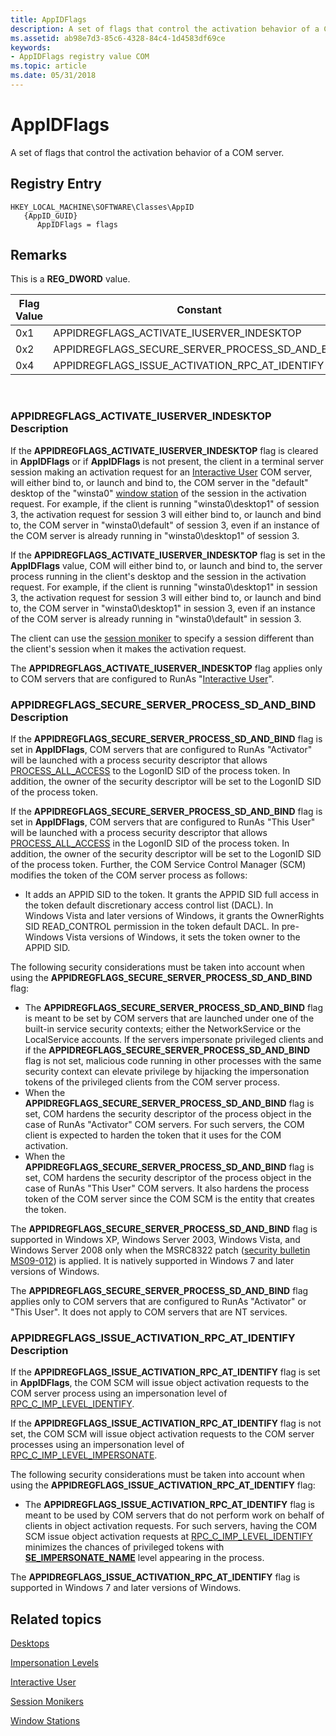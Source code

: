 ```yaml
---
title: AppIDFlags
description: A set of flags that control the activation behavior of a COM server.
ms.assetid: ab98e7d3-85c6-4328-84c4-1d4583df69ce
keywords:
- AppIDFlags registry value COM
ms.topic: article
ms.date: 05/31/2018
---
```


# AppIDFlags

A set of flags that control the activation behavior of a COM server.

## Registry Entry

```
HKEY_LOCAL_MACHINE\SOFTWARE\Classes\AppID
   {AppID_GUID}
      AppIDFlags = flags
```

## Remarks

This is a **REG\_DWORD** value.



| Flag Value | Constant                                              |
|------------|-------------------------------------------------------|
| 0x1        | APPIDREGFLAGS\_ACTIVATE\_IUSERVER\_INDESKTOP          |
| 0x2        | APPIDREGFLAGS\_SECURE\_SERVER\_PROCESS\_SD\_AND\_BIND |
| 0x4        | APPIDREGFLAGS\_ISSUE\_ACTIVATION\_RPC\_AT\_IDENTIFY   |



 

### APPIDREGFLAGS\_ACTIVATE\_IUSERVER\_INDESKTOP Description

If the **APPIDREGFLAGS\_ACTIVATE\_IUSERVER\_INDESKTOP** flag is cleared in **AppIDFlags** or if **AppIDFlags** is not present, the client in a terminal server session making an activation request for an [Interactive User](interactive-user.md) COM server, will either bind to, or launch and bind to, the COM server in the "default" desktop of the "winsta0" [window station](https://docs.microsoft.com/windows/desktop/winstation/window-stations) of the session in the activation request. For example, if the client is running "winsta0\\desktop1" of session 3, the activation request for session 3 will either bind to, or launch and bind to, the COM server in "winsta0\\default" of session 3, even if an instance of the COM server is already running in "winsta0\\desktop1" of session 3.

If the **APPIDREGFLAGS\_ACTIVATE\_IUSERVER\_INDESKTOP** flag is set in the **AppIDFlags** value, COM will either bind to, or launch and bind to, the server process running in the client's desktop and the session in the activation request. For example, if the client is running "winsta0\\desktop1" in session 3, the activation request for session 3 will either bind to, or launch and bind to, the COM server in "winsta0\\desktop1" in session 3, even if an instance of the COM server is already running in "winsta0\\default" in session 3.

The client can use the [session moniker](https://docs.microsoft.com/windows/desktop/TermServ/session-monikers) to specify a session different than the client's session when it makes the activation request.

The **APPIDREGFLAGS\_ACTIVATE\_IUSERVER\_INDESKTOP** flag applies only to COM servers that are configured to RunAs "[Interactive User](interactive-user.md)".

### APPIDREGFLAGS\_SECURE\_SERVER\_PROCESS\_SD\_AND\_BIND Description

If the **APPIDREGFLAGS\_SECURE\_SERVER\_PROCESS\_SD\_AND\_BIND** flag is set in **AppIDFlags**, COM servers that are configured to RunAs "Activator" will be launched with a process security descriptor that allows [PROCESS\_ALL\_ACCESS](https://docs.microsoft.com/windows/desktop/ProcThread/process-security-and-access-rights) to the LogonID SID of the process token. In addition, the owner of the security descriptor will be set to the LogonID SID of the process token.

If the **APPIDREGFLAGS\_SECURE\_SERVER\_PROCESS\_SD\_AND\_BIND** flag is set in **AppIDFlags**, COM servers that are configured to RunAs "This User" will be launched with a process security descriptor that allows [PROCESS\_ALL\_ACCESS](https://docs.microsoft.com/windows/desktop/ProcThread/process-security-and-access-rights) in the LogonID SID of the process token. In addition, the owner of the security descriptor will be set to the LogonID SID of the process token. Further, the COM Service Control Manager (SCM) modifies the token of the COM server process as follows:

-   It adds an APPID SID to the token. It grants the APPID SID full access in the token default discretionary access control list (DACL). In Windows Vista and later versions of Windows, it grants the OwnerRights SID READ\_CONTROL permission in the token default DACL. In pre-Windows Vista versions of Windows, it sets the token owner to the APPID SID.

The following security considerations must be taken into account when using the **APPIDREGFLAGS\_SECURE\_SERVER\_PROCESS\_SD\_AND\_BIND** flag:

-   The **APPIDREGFLAGS\_SECURE\_SERVER\_PROCESS\_SD\_AND\_BIND** flag is meant to be set by COM servers that are launched under one of the built-in service security contexts; either the NetworkService or the LocalService accounts. If the servers impersonate privileged clients and if the **APPIDREGFLAGS\_SECURE\_SERVER\_PROCESS\_SD\_AND\_BIND** flag is not set, malicious code running in other processes with the same security context can elevate privilege by hijacking the impersonation tokens of the privileged clients from the COM server process.
-   When the **APPIDREGFLAGS\_SECURE\_SERVER\_PROCESS\_SD\_AND\_BIND** flag is set, COM hardens the security descriptor of the process object in the case of RunAs "Activator" COM servers. For such servers, the COM client is expected to harden the token that it uses for the COM activation.
-   When the **APPIDREGFLAGS\_SECURE\_SERVER\_PROCESS\_SD\_AND\_BIND** flag is set, COM hardens the security descriptor of the process object in the case of RunAs "This User" COM servers. It also hardens the process token of the COM server since the COM SCM is the entity that creates the token.

The **APPIDREGFLAGS\_SECURE\_SERVER\_PROCESS\_SD\_AND\_BIND** flag is supported in Windows XP, Windows Server 2003, Windows Vista, and Windows Server 2008 only when the MSRC8322 patch ([security bulletin MS09-012](https://support.microsoft.com/kb/959454)) is applied. It is natively supported in Windows 7 and later versions of Windows.

The **APPIDREGFLAGS\_SECURE\_SERVER\_PROCESS\_SD\_AND\_BIND** flag applies only to COM servers that are configured to RunAs "Activator" or "This User". It does not apply to COM servers that are NT services.

### APPIDREGFLAGS\_ISSUE\_ACTIVATION\_RPC\_AT\_IDENTIFY Description

If the **APPIDREGFLAGS\_ISSUE\_ACTIVATION\_RPC\_AT\_IDENTIFY** flag is set in **AppIDFlags**, the COM SCM will issue object activation requests to the COM server process using an impersonation level of [RPC\_C\_IMP\_LEVEL\_IDENTIFY](impersonation-levels.md).

If the **APPIDREGFLAGS\_ISSUE\_ACTIVATION\_RPC\_AT\_IDENTIFY** flag is not set, the COM SCM will issue object activation requests to the COM server processes using an impersonation level of [RPC\_C\_IMP\_LEVEL\_IMPERSONATE](impersonation-levels.md).

The following security considerations must be taken into account when using the **APPIDREGFLAGS\_ISSUE\_ACTIVATION\_RPC\_AT\_IDENTIFY** flag:

-   The **APPIDREGFLAGS\_ISSUE\_ACTIVATION\_RPC\_AT\_IDENTIFY** flag is meant to be used by COM servers that do not perform work on behalf of clients in object activation requests. For such servers, having the COM SCM issue object activation requests at [RPC\_C\_IMP\_LEVEL\_IDENTIFY](impersonation-levels.md) minimizes the chances of privileged tokens with [**SE\_IMPERSONATE\_NAME**](https://docs.microsoft.com/windows/desktop/SecAuthZ/privilege-constants) level appearing in the process.

The **APPIDREGFLAGS\_ISSUE\_ACTIVATION\_RPC\_AT\_IDENTIFY** flag is supported in Windows 7 and later versions of Windows.

## Related topics

<dl> <dt>

[Desktops](https://docs.microsoft.com/windows/desktop/winstation/desktops)
</dt> <dt>

[Impersonation Levels](impersonation-levels.md)
</dt> <dt>

[Interactive User](interactive-user.md)
</dt> <dt>

[Session Monikers](https://docs.microsoft.com/windows/desktop/TermServ/session-monikers)
</dt> <dt>

[Window Stations](https://docs.microsoft.com/windows/desktop/winstation/window-stations)
</dt> </dl>

 

 




